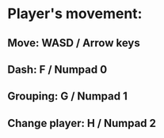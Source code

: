 # Player's movement:

## Move: WASD / Arrow keys
## Dash: F / Numpad 0
## Grouping: G / Numpad 1
## Change player: H / Numpad 2
